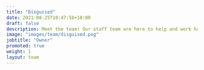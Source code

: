 ```yaml
---
title: "Disguised"
date: 2021-08-25T10:47:58+10:00
draft: false
description: Meet the team! Our staff team are here to help and work hard to make sure your experience in Asra is as amazing as possible.
image: "images/team/disguised.png"
jobtitle: "Owner"
promoted: true
weight: 1
layout: team
---
```



